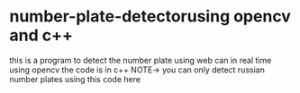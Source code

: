 # number-plate-detectorusing opencv and c++

this is a program to detect the number plate using web can in real time using opencv
the code is in c++ 
NOTE-> you can only detect russian number plates using this code here 
